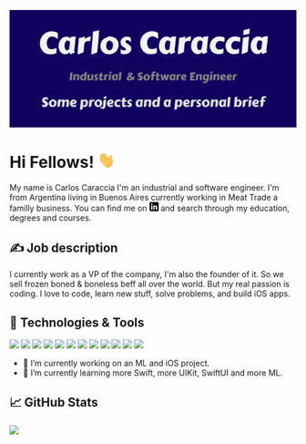 
![Header](https://raw.githubusercontent.com/carlosmariacaraccia/carlosmariacaraccia/master/intro_banner.png "Header")

# Hi Fellows! <img src="https://raw.githubusercontent.com/carlosmariacaraccia/carlosmariacaraccia/master/wave.gif" width="30px">

My name is Carlos Caraccia I'm an industrial and software engineer. I'm from Argentina living in Buenos Aires currently working in Meat Trade a familly business. You can find me on [![LinkedIn][3.2]][3] and search through my education, degrees and courses.

## &#x270d; Job description
I currently work as a VP of the company, I'm also the founder of it. So we sell frozen boned & boneless beff all over the world. But my real passion is coding. I love to code, learn new stuff, solve problems, and build iOS apps.

## 🔧 Technologies & Tools
![](https://img.shields.io/badge/OS-macOS-informational?style=flat&logo=macos&logoColor=white&color=2bbc8a)
![](https://img.shields.io/badge/Editor-Xcode-informational?style=flat&logo=Xcode&idea&logoColor=white&color=2bbc8a)
![](https://img.shields.io/badge/Editor-PyCharm-informational?style=flat&logo=PyCharm&idea&logoColor=white&color=2bbc8a)
![](https://img.shields.io/badge/Editor-Jupyter-informational?style=flat&logo=jupyter&idea&logoColor=white&color=2bbc8a)
![](https://img.shields.io/badge/Code-Swift-informational?style=flat&logo=swift&logoColor=white&color=2bbc8a)
![](https://img.shields.io/badge/Code-Python-informational?style=flat&logo=python&logoColor=white&color=2bbc8a)
![](https://img.shields.io/badge/Code-ObjectiveC-informational?style=flat&logo=objectivec&logoColor=white&color=2bbc8a)
![](https://img.shields.io/badge/Code-C-informational?style=flat&logo=C&logoColor=white&color=2bbc8a)
![](https://img.shields.io/badge/Shell-Bash-informational?style=flat&logo=gnu-bash&logoColor=white&color=2bbc8a)
![](https://img.shields.io/badge/Tool-Turicreate-informational?style=flat&logo=turi&logoColor=white&color=2bbc8a)
![](https://img.shields.io/badge/Tool-Tensorflow-informational?style=flat&logo=tensorflow&logoColor=white&color=2bbc8a)
![](https://img.shields.io/badge/Tool-Realm-informational?style=flat&logo=realm&logoColor=white&color=2bbc8a)


<!-- icons without padding -->

[3.2]: https://raw.githubusercontent.com/carlosmariacaraccia/carlosmariacaraccia/master/linkedin-3-16.png (LinkedIn icon without padding)

<!-- links to your social media accounts -->

[2]: https://github.com/carlosmariacaraccia
[3]: https://www.linkedin.com/in/carlos-maria-caraccia-380ab9128/n/

- 🔭 I’m currently working on an ML and iOS project.
- 🌱 I’m currently learning more Swift, more UIKit, SwiftUI and more ML. 

## &#x1f4c8; GitHub Stats

<a href="https://github.com/MartinHeinz/MartinHeinz">
  <img align="center" src="https://github-readme-stats.vercel.app/api/top-langs/?username=carlosmariacaraccia&hide=java,html&title_color=ffffff&text_color=c9cacc&icon_color=2bbc8a&bg_color=1d1f21" />
</a>


<!--
**carlosmariacaraccia/carlosmariacaraccia** is a ✨ _special_ ✨ repository because its `README.md` (this file) appears on your GitHub profile.

Here are some ideas to get you started:

- 🔭 I’m currently working on ...
- 🌱 I’m currently learning ...
- 👯 I’m looking to collaborate on ...
- 🤔 I’m looking for help with ...
- 💬 Ask me about ...
- 📫 How to reach me: ...
- 😄 Pronouns: ...
- ⚡ Fun fact: ...
-->
